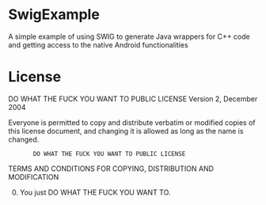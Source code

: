 # SwigExample
A simple example of using SWIG to generate Java wrappers for C++ code and getting access to the native Android functionalities

# License
DO WHAT THE FUCK YOU WANT TO PUBLIC LICENSE
                   Version 2, December 2004


Everyone is permitted to copy and distribute verbatim or modified
copies of this license document, and changing it is allowed as long
as the name is changed.

           DO WHAT THE FUCK YOU WANT TO PUBLIC LICENSE
  TERMS AND CONDITIONS FOR COPYING, DISTRIBUTION AND MODIFICATION

 0. You just DO WHAT THE FUCK YOU WANT TO.
